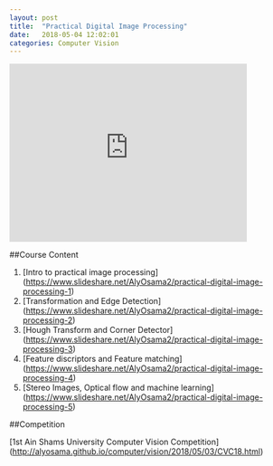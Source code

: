 ```yaml
---
layout: post
title:  "Practical Digital Image Processing"
date:   2018-05-04 12:02:01
categories: Computer Vision
---
```


<iframe width="420" height="315" src="https://www.youtube.com/watch?v=fc3kUGSVN6g" frameborder="0" allowfullscreen></iframe>

##Course Content

1. [Intro to practical image processing] (https://www.slideshare.net/AlyOsama2/practical-digital-image-processing-1)
2. [Transformation and Edge Detection] (https://www.slideshare.net/AlyOsama2/practical-digital-image-processing-2)
3. [Hough Transform and Corner Detector] (https://www.slideshare.net/AlyOsama2/practical-digital-image-processing-3)
4. [Feature discriptors and Feature matching] (https://www.slideshare.net/AlyOsama2/practical-digital-image-processing-4)
5. [Stereo Images, Optical flow and machine learning] (https://www.slideshare.net/AlyOsama2/practical-digital-image-processing-5)

##Competition 

[1st Ain Shams University Computer Vision Competition] (http://alyosama.github.io/computer/vision/2018/05/03/CVC18.html)
